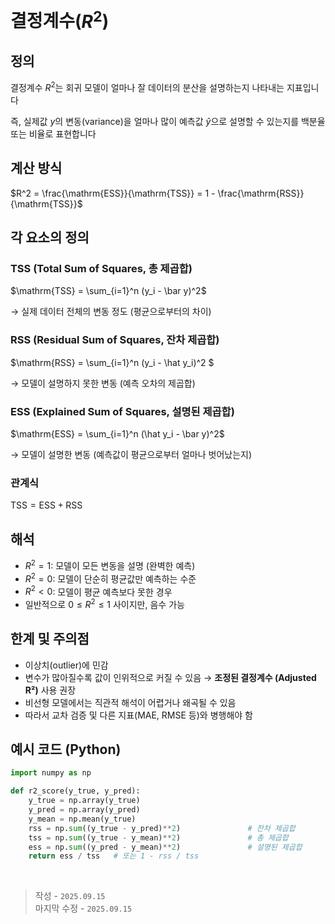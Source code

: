 # 결정계수($R^2$)

## 정의

결정계수 $R^2$는 회귀 모델이 얼마나 잘 데이터의 분산을 설명하는지 나타내는 지표입니다

즉, 실제값 $y$의 변동(variance)을 얼마나 많이 예측값 $\hat y$으로 설명할 수 있는지를 백분율 또는 비율로 표현합니다

## 계산 방식

$R^2 = \frac{\mathrm{ESS}}{\mathrm{TSS}} = 1 - \frac{\mathrm{RSS}}{\mathrm{TSS}}$

## 각 요소의 정의

### TSS (Total Sum of Squares, 총 제곱합)

$\mathrm{TSS} = \sum_{i=1}^n (y_i - \bar y)^2$

→ 실제 데이터 전체의 변동 정도 (평균으로부터의 차이)

### RSS (Residual Sum of Squares, 잔차 제곱합)

$\mathrm{RSS} = \sum_{i=1}^n (y_i - \hat y_i)^2
$  

→ 모델이 설명하지 못한 변동 (예측 오차의 제곱합)

### ESS (Explained Sum of Squares, 설명된 제곱합)

$\mathrm{ESS} = \sum_{i=1}^n (\hat y_i - \bar y)^2$  

→ 모델이 설명한 변동 (예측값이 평균으로부터 얼마나 벗어났는지)


### 관계식  

$\mathrm{TSS} = \mathrm{ESS} + \mathrm{RSS}$


## 해석

- $R^2 = 1$: 모델이 모든 변동을 설명 (완벽한 예측)  
- $R^2 = 0$: 모델이 단순히 평균값만 예측하는 수준  
- $R^2 < 0$: 모델이 평균 예측보다 못한 경우  
- 일반적으로 $0 \le R^2 \le 1$ 사이지만, 음수 가능  

## 한계 및 주의점

- 이상치(outlier)에 민감  
- 변수가 많아질수록 값이 인위적으로 커질 수 있음 → **조정된 결정계수 (Adjusted R²)** 사용 권장  
- 비선형 모델에서는 직관적 해석이 어렵거나 왜곡될 수 있음  
- 따라서 교차 검증 및 다른 지표(MAE, RMSE 등)와 병행해야 함

## 예시 코드 (Python)

```python
import numpy as np

def r2_score(y_true, y_pred):
    y_true = np.array(y_true)
    y_pred = np.array(y_pred)
    y_mean = np.mean(y_true)
    rss = np.sum((y_true - y_pred)**2)               # 잔차 제곱합
    tss = np.sum((y_true - y_mean)**2)               # 총 제곱합
    ess = np.sum((y_pred - y_mean)**2)               # 설명된 제곱합
    return ess / tss   # 또는 1 - rss / tss
```

<br>

> 작성 - `2025.09.15`<br>
> 마지막 수정 - `2025.09.15`
